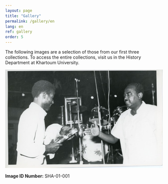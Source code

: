 ```yaml
---
layout: page
title: "Gallery"
permalink: /gallery/en
lang: en
ref: gallery
order: 5
---
```

The following images are a selection of those from our first three collections. To access the entire collections, visit us in the History Department at Khartoum University.


![SHA-01-001](/smallimages/SHA-01-001-600.jpg)


**Image ID Number:** SHA-01-001
